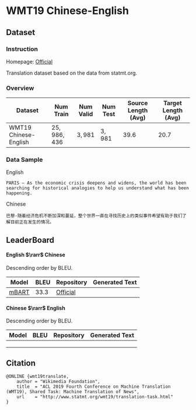 # WMT19 Chinese-English

## Dataset

### Instruction

Homepage: [Official](http://www.statmt.org/wmt19/translation-task.html)

Translation dataset based on the data from statmt.org.

### Overview

| Dataset               | Num Train    | Num Valid | Num Test | Source Length (Avg) | Target Length (Avg) |
| --------------------- | ------------ | --------- | -------- | ------------------- | ------------------- |
| WMT19 Chinese-English | $25,986,436$ | $3,981$   | $3,981$  | $39.6$              | $20.7$              |

### Data Sample

English

```
PARIS – As the economic crisis deepens and widens, the world has been searching for historical analogies to help us understand what has been happening.
```

Chinese

```
巴黎-随着经济危机不断加深和蔓延，整个世界一直在寻找历史上的类似事件希望有助于我们了解目前正在发生的情况。
```

## LeaderBoard

#### English $\rarr$ Chinese

Descending order by BLEU.

| Model                                         | BLEU   | Repository                                                   | Generated Text |
| --------------------------------------------- | ------ | ------------------------------------------------------------ | -------------- |
| [mBART](https://arxiv.org/pdf/2001.08210.pdf) | $33.3$ | [Official](https://github.com/facebookresearch/fairseq/tree/main/examples/mbart) |                |

#### Chinese $\rarr$ English

Descending order by BLEU.

| Model | BLEU | Repository | Generated Text |
| ----- | ---- | ---------- | -------------- |
|       |      |            |                |
|       |      |            |                |
|       |      |            |                |

## Citation

```
@ONLINE {wmt19translate,
    author = "Wikimedia Foundation",
    title  = "ACL 2019 Fourth Conference on Machine Translation (WMT19), Shared Task: Machine Translation of News",
    url    = "http://www.statmt.org/wmt19/translation-task.html"
}
```